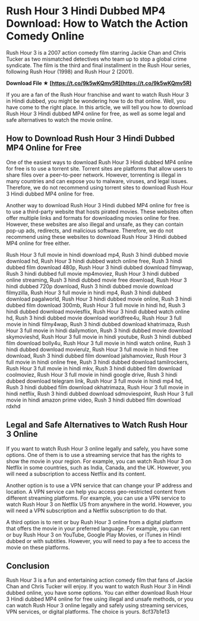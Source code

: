 
 
# Rush Hour 3 Hindi Dubbed MP4 Download: How to Watch the Action Comedy Online
  
Rush Hour 3 is a 2007 action comedy film starring Jackie Chan and Chris Tucker as two mismatched detectives who team up to stop a global crime syndicate. The film is the third and final installment in the Rush Hour series, following Rush Hour (1998) and Rush Hour 2 (2001).
 
**Download File ★ [https://t.co/9k5wKQmv5R](https://t.co/9k5wKQmv5R)**


  
If you are a fan of the Rush Hour franchise and want to watch Rush Hour 3 in Hindi dubbed, you might be wondering how to do that online. Well, you have come to the right place. In this article, we will tell you how to download Rush Hour 3 Hindi dubbed MP4 online for free, as well as some legal and safe alternatives to watch the movie online.
  
## How to Download Rush Hour 3 Hindi Dubbed MP4 Online for Free
  
One of the easiest ways to download Rush Hour 3 Hindi dubbed MP4 online for free is to use a torrent site. Torrent sites are platforms that allow users to share files over a peer-to-peer network. However, torrenting is illegal in many countries and can expose you to malware, viruses, and legal issues. Therefore, we do not recommend using torrent sites to download Rush Hour 3 Hindi dubbed MP4 online for free.
  
Another way to download Rush Hour 3 Hindi dubbed MP4 online for free is to use a third-party website that hosts pirated movies. These websites often offer multiple links and formats for downloading movies online for free. However, these websites are also illegal and unsafe, as they can contain pop-up ads, redirects, and malicious software. Therefore, we do not recommend using these websites to download Rush Hour 3 Hindi dubbed MP4 online for free either.
 
Rush Hour 3 full movie in hindi download mp4,  Rush 3 hindi dubbed movie download hd,  Rush Hour 3 hindi dubbed watch online free,  Rush 3 hindi dubbed film download 480p,  Rush Hour 3 hindi dubbed download filmywap,  Rush 3 hindi dubbed full movie mp4moviez,  Rush Hour 3 hindi dubbed online streaming,  Rush 3 hindi dubbed movie free download,  Rush Hour 3 hindi dubbed 720p download,  Rush 3 hindi dubbed movie download filmyzilla,  Rush Hour 3 full movie in hindi mp4,  Rush 3 hindi dubbed download pagalworld,  Rush Hour 3 hindi dubbed movie online,  Rush 3 hindi dubbed film download 300mb,  Rush Hour 3 full movie in hindi hd,  Rush 3 hindi dubbed download moviesflix,  Rush Hour 3 hindi dubbed watch online hd,  Rush 3 hindi dubbed movie download worldfree4u,  Rush Hour 3 full movie in hindi filmy4wap,  Rush 3 hindi dubbed download khatrimaza,  Rush Hour 3 full movie in hindi dailymotion,  Rush 3 hindi dubbed movie download skymovieshd,  Rush Hour 3 full movie in hindi youtube,  Rush 3 hindi dubbed film download bolly4u,  Rush Hour 3 full movie in hindi watch online,  Rush 3 hindi dubbed download movierulz,  Rush Hour 3 full movie in hindi free download,  Rush 3 hindi dubbed film download jalshamoviez,  Rush Hour 3 full movie in hindi online free,  Rush 3 hindi dubbed download tamilrockers,  Rush Hour 3 full movie in hindi mkv,  Rush 3 hindi dubbed film download coolmoviez,  Rush Hour 3 full movie in hindi google drive,  Rush 3 hindi dubbed download telegram link,  Rush Hour 3 full movie in hindi mp4 hd,  Rush 3 hindi dubbed film download okhatrimaza,  Rush Hour 3 full movie in hindi netflix,  Rush 3 hindi dubbed download sdmoviespoint,  Rush Hour 3 full movie in hindi amazon prime video,  Rush 3 hindi dubbed film download rdxhd
  
## Legal and Safe Alternatives to Watch Rush Hour 3 Online
  
If you want to watch Rush Hour 3 online legally and safely, you have some options. One of them is to use a streaming service that has the rights to show the movie in your region. For example, you can watch Rush Hour 3 on Netflix in some countries, such as India, Canada, and the UK. However, you will need a subscription to access Netflix and its content.
  
Another option is to use a VPN service that can change your IP address and location. A VPN service can help you access geo-restricted content from different streaming platforms. For example, you can use a VPN service to watch Rush Hour 3 on Netflix US from anywhere in the world. However, you will need a VPN subscription and a Netflix subscription to do that.
  
A third option is to rent or buy Rush Hour 3 online from a digital platform that offers the movie in your preferred language. For example, you can rent or buy Rush Hour 3 on YouTube, Google Play Movies, or iTunes in Hindi dubbed or with subtitles. However, you will need to pay a fee to access the movie on these platforms.
  
## Conclusion
  
Rush Hour 3 is a fun and entertaining action comedy film that fans of Jackie Chan and Chris Tucker will enjoy. If you want to watch Rush Hour 3 in Hindi dubbed online, you have some options. You can either download Rush Hour 3 Hindi dubbed MP4 online for free using illegal and unsafe methods, or you can watch Rush Hour 3 online legally and safely using streaming services, VPN services, or digital platforms. The choice is yours.
 8cf37b1e13
 
